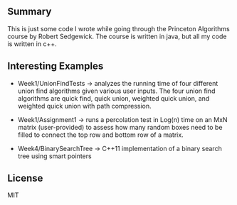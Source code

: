 ## Summary

This is just some code I wrote while going through the Princeton Algorithms course by Robert Sedgewick. The course is written in java, but all my code is written in c++. 


## Interesting Examples
- Week1/UnionFindTests -> analyzes the running time of four different union find algorithms given various user inputs. The four union find algorithms are quick find, quick union, weighted quick union, and weighted quick union with path compression.

- Week1/Assignment1 -> runs a percolation test in Log(n) time on an MxN matrix (user-provided) to assess how many random boxes need to be filled to connect the top row and bottom row of a matrix.  

- Week4/BinarySearchTree -> C++11 implementation of a binary search tree using smart pointers 

## License

MIT 